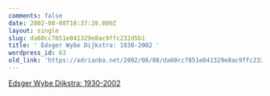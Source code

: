 ```yaml
---
comments: false
date: 2002-08-08T18:37:28.000Z
layout: single
slug: da60cc7851e041329e8ac9ffc232d5b1
title: ' Edsger Wybe Dijkstra: 1930-2002 '
wordpress_id: 63
old_link: 'https://adrianba.net/2002/08/08/da60cc7851e041329e8ac9ffc232d5b1/'
---
```

[
Edsger Wybe Dijkstra: 1930-2002](http://www.cs.utexas.edu/users/UTCS/notices/dijkstra/ewdobit.html)
